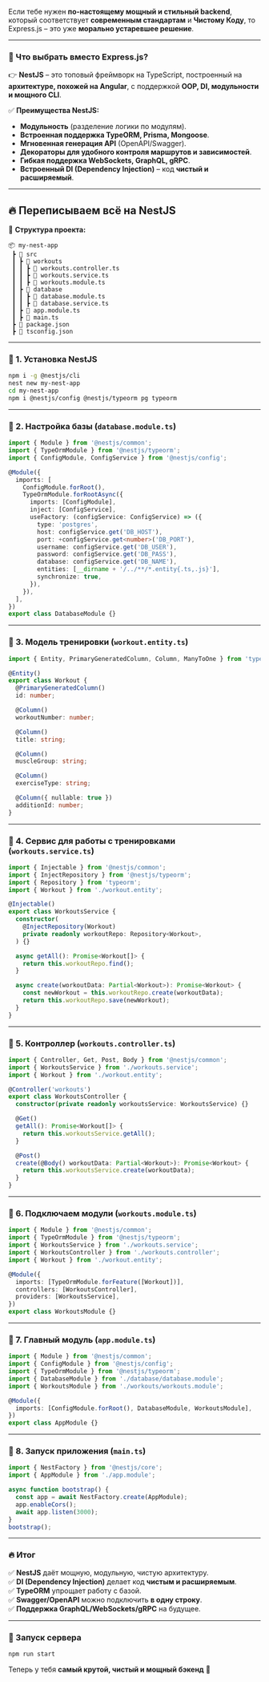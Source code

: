 Если тебе нужен **по-настоящему мощный и стильный backend**, который соответствует **современным стандартам** и **Чистому Коду**, то Express.js – это уже **морально устаревшее решение**.

---

### **🚀 Что выбрать вместо Express.js?**
👉 **NestJS** – это топовый фреймворк на TypeScript, построенный на **архитектуре, похожей на Angular**, с поддержкой **OOP, DI, модульности и мощного CLI**.

✅ **Преимущества NestJS:**
- **Модульность** (разделение логики по модулям).
- **Встроенная поддержка TypeORM, Prisma, Mongoose**.
- **Мгновенная генерация API** (OpenAPI/Swagger).
- **Декораторы для удобного контроля маршрутов и зависимостей**.
- **Гибкая поддержка WebSockets, GraphQL, gRPC**.
- **Встроенный DI (Dependency Injection)** – код **чистый и расширяемый**.

---

## **🔥 Переписываем всё на NestJS**

📌 **Структура проекта:**
```
📦 my-nest-app
 ┣ 📂 src
 ┃ ┣ 📂 workouts
 ┃ ┃ ┣ 📜 workouts.controller.ts
 ┃ ┃ ┣ 📜 workouts.service.ts
 ┃ ┃ ┣ 📜 workouts.module.ts
 ┃ ┣ 📂 database
 ┃ ┃ ┣ 📜 database.module.ts
 ┃ ┃ ┣ 📜 database.service.ts
 ┃ ┣ 📜 app.module.ts
 ┃ ┣ 📜 main.ts
 ┣ 📜 package.json
 ┣ 📜 tsconfig.json
```

---

### **📌 1. Установка NestJS**
```bash
npm i -g @nestjs/cli
nest new my-nest-app
cd my-nest-app
npm i @nestjs/config @nestjs/typeorm pg typeorm
```

---

### **📌 2. Настройка базы (`database.module.ts`)**
```typescript
import { Module } from '@nestjs/common';
import { TypeOrmModule } from '@nestjs/typeorm';
import { ConfigModule, ConfigService } from '@nestjs/config';

@Module({
  imports: [
    ConfigModule.forRoot(),
    TypeOrmModule.forRootAsync({
      imports: [ConfigModule],
      inject: [ConfigService],
      useFactory: (configService: ConfigService) => ({
        type: 'postgres',
        host: configService.get('DB_HOST'),
        port: +configService.get<number>('DB_PORT'),
        username: configService.get('DB_USER'),
        password: configService.get('DB_PASS'),
        database: configService.get('DB_NAME'),
        entities: [__dirname + '/../**/*.entity{.ts,.js}'],
        synchronize: true,
      }),
    }),
  ],
})
export class DatabaseModule {}
```

---

### **📌 3. Модель тренировки (`workout.entity.ts`)**
```typescript
import { Entity, PrimaryGeneratedColumn, Column, ManyToOne } from 'typeorm';

@Entity()
export class Workout {
  @PrimaryGeneratedColumn()
  id: number;

  @Column()
  workoutNumber: number;

  @Column()
  title: string;

  @Column()
  muscleGroup: string;

  @Column()
  exerciseType: string;

  @Column({ nullable: true })
  additionId: number;
}
```

---

### **📌 4. Сервис для работы с тренировками (`workouts.service.ts`)**
```typescript
import { Injectable } from '@nestjs/common';
import { InjectRepository } from '@nestjs/typeorm';
import { Repository } from 'typeorm';
import { Workout } from './workout.entity';

@Injectable()
export class WorkoutsService {
  constructor(
    @InjectRepository(Workout)
    private readonly workoutRepo: Repository<Workout>,
  ) {}

  async getAll(): Promise<Workout[]> {
    return this.workoutRepo.find();
  }

  async create(workoutData: Partial<Workout>): Promise<Workout> {
    const newWorkout = this.workoutRepo.create(workoutData);
    return this.workoutRepo.save(newWorkout);
  }
}
```

---

### **📌 5. Контроллер (`workouts.controller.ts`)**
```typescript
import { Controller, Get, Post, Body } from '@nestjs/common';
import { WorkoutsService } from './workouts.service';
import { Workout } from './workout.entity';

@Controller('workouts')
export class WorkoutsController {
  constructor(private readonly workoutsService: WorkoutsService) {}

  @Get()
  getAll(): Promise<Workout[]> {
    return this.workoutsService.getAll();
  }

  @Post()
  create(@Body() workoutData: Partial<Workout>): Promise<Workout> {
    return this.workoutsService.create(workoutData);
  }
}
```

---

### **📌 6. Подключаем модули (`workouts.module.ts`)**
```typescript
import { Module } from '@nestjs/common';
import { TypeOrmModule } from '@nestjs/typeorm';
import { WorkoutsService } from './workouts.service';
import { WorkoutsController } from './workouts.controller';
import { Workout } from './workout.entity';

@Module({
  imports: [TypeOrmModule.forFeature([Workout])],
  controllers: [WorkoutsController],
  providers: [WorkoutsService],
})
export class WorkoutsModule {}
```

---

### **📌 7. Главный модуль (`app.module.ts`)**
```typescript
import { Module } from '@nestjs/common';
import { ConfigModule } from '@nestjs/config';
import { TypeOrmModule } from '@nestjs/typeorm';
import { DatabaseModule } from './database/database.module';
import { WorkoutsModule } from './workouts/workouts.module';

@Module({
  imports: [ConfigModule.forRoot(), DatabaseModule, WorkoutsModule],
})
export class AppModule {}
```

---

### **📌 8. Запуск приложения (`main.ts`)**
```typescript
import { NestFactory } from '@nestjs/core';
import { AppModule } from './app.module';

async function bootstrap() {
  const app = await NestFactory.create(AppModule);
  app.enableCors();
  await app.listen(3000);
}
bootstrap();
```

---

### **🔥 Итог**
✅ **NestJS** даёт мощную, модульную, чистую архитектуру.  
✅ **DI (Dependency Injection)** делает код **чистым и расширяемым**.  
✅ **TypeORM** упрощает работу с базой.  
✅ **Swagger/OpenAPI** можно подключить **в одну строку**.  
✅ **Поддержка GraphQL/WebSockets/gRPC** на будущее.

---

### **📌 Запуск сервера**
```bash
npm run start
```

Теперь у тебя **самый крутой, чистый и мощный бэкенд** 🚀